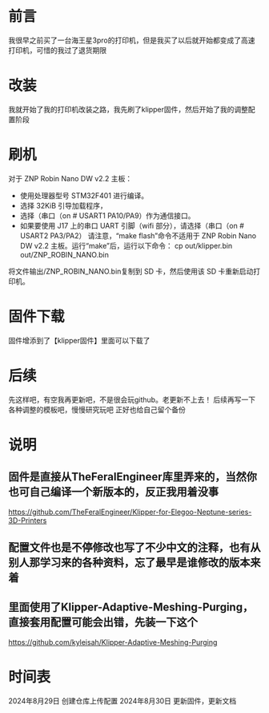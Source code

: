 # 前言
我很早之前买了一台海王星3pro的打印机，但是我买了以后就开始都变成了高速打印机，可惜的我过了退货期限
# 改装
我就开始了我的打印机改装之路，我先刷了klipper固件，然后开始了我的调整配置阶段

# 刷机
 对于 ZNP Robin Nano DW v2.2 主板：
 - 使用处理器型号 STM32F401 进行编译。
 - 选择 32KiB 引导加载程序，
 - 选择（串口（on # USART1 PA10/PA9）作为通信接口。
 - 如果要使用 J17 上的串口 UART 引脚（wifi 部分），请选择（串口（on # USART2 PA3/PA2）
 请注意，“make flash”命令不适用于 ZNP Robin Nano DW v2.2 主板。运行“make”后，运行以下命令：
 cp out/klipper.bin out/ZNP_ROBIN_NANO.bin

 将文件输出/ZNP_ROBIN_NANO.bin复制到 SD 卡，然后使用该 SD 卡重新启动打印机。
 # 固件下载
 固件增添到了【klipper固件】里面可以下载了
# 后续
先这样吧，有空我再更新吧，不是很会玩github。老更新不上去！
后续再写一下各种调整的模板吧，慢慢研究玩吧
正好也给自己留个备份
# 说明
## 固件是直接从TheFeralEngineer库里弄来的，当然你也可自己编译一个新版本的，反正我用着没事
https://github.com/TheFeralEngineer/Klipper-for-Elegoo-Neptune-series-3D-Printers

## 配置文件也是不停修改也写了不少中文的注释，也有从别人那学习来的各种资料，忘了最早是谁修改的版本来着
## 里面使用了Klipper-Adaptive-Meshing-Purging，直接套用配置可能会出错，先装一下这个
https://github.com/kyleisah/Klipper-Adaptive-Meshing-Purging
# 时间表

2024年8月29日 创建仓库上传配置
2024年8月30日 更新固件，更新文档